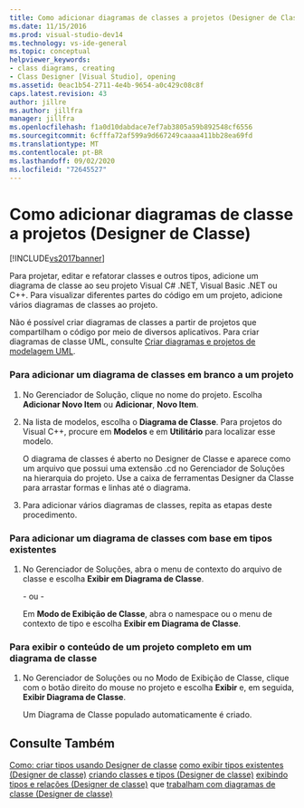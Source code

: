 ```yaml
---
title: Como adicionar diagramas de classes a projetos (Designer de Classe) | Microsoft Docs
ms.date: 11/15/2016
ms.prod: visual-studio-dev14
ms.technology: vs-ide-general
ms.topic: conceptual
helpviewer_keywords:
- class diagrams, creating
- Class Designer [Visual Studio], opening
ms.assetid: 0eac1b54-2711-4e4b-9654-a0c429c08c8f
caps.latest.revision: 43
author: jillre
ms.author: jillfra
manager: jillfra
ms.openlocfilehash: f1a0d10dabdace7ef7ab3805a59b892548cf6556
ms.sourcegitcommit: 6cfffa72af599a9d667249caaaa411bb28ea69fd
ms.translationtype: MT
ms.contentlocale: pt-BR
ms.lasthandoff: 09/02/2020
ms.locfileid: "72645527"
---
```

# <a name="how-to-add-class-diagrams-to-projects-class-designer"></a>Como adicionar diagramas de classe a projetos (Designer de Classe)
[!INCLUDE[vs2017banner](../includes/vs2017banner.md)]

Para projetar, editar e refatorar classes e outros tipos, adicione um diagrama de classe ao seu projeto Visual C# .NET, Visual Basic .NET ou C++. Para visualizar diferentes partes do código em um projeto, adicione vários diagramas de classes ao projeto.

 Não é possível criar diagramas de classes a partir de projetos que compartilham o código por meio de diversos aplicativos. Para criar diagramas de classe UML, consulte [Criar diagramas e projetos de modelagem UML](../modeling/create-uml-modeling-projects-and-diagrams.md).

### <a name="to-add-a-blank-class-diagram-to-a-project"></a>Para adicionar um diagrama de classes em branco a um projeto

1. No Gerenciador de Solução, clique no nome do projeto. Escolha **Adicionar Novo Item** ou **Adicionar**, **Novo Item**.

2. Na lista de modelos, escolha o **Diagrama de Classe**. Para projetos do Visual C++, procure em **Modelos** e em **Utilitário** para localizar esse modelo.

     O diagrama de classes é aberto no Designer de Classe e aparece como um arquivo que possui uma extensão .cd no Gerenciador de Soluções na hierarquia do projeto. Use a caixa de ferramentas Designer da Classe para arrastar formas e linhas até o diagrama.

3. Para adicionar vários diagramas de classes, repita as etapas deste procedimento.

### <a name="to-add-a-class-diagram-based-on-existing-types"></a>Para adicionar um diagrama de classes com base em tipos existentes

1. No Gerenciador de Soluções, abra o menu de contexto do arquivo de classe e escolha **Exibir em Diagrama de Classe**.

     - ou -

     Em **Modo de Exibição de Classe**, abra o namespace ou o menu de contexto de tipo e escolha **Exibir em Diagrama de Classe**.

### <a name="to-display-the-contents-of-a-complete-project-in-a-class-diagram"></a>Para exibir o conteúdo de um projeto completo em um diagrama de classe

1. No Gerenciador de Soluções ou no Modo de Exibição de Classe, clique com o botão direito do mouse no projeto e escolha **Exibir** e, em seguida, **Exibir Diagrama de Classe**.

     Um Diagrama de Classe populado automaticamente é criado.

## <a name="see-also"></a>Consulte Também
 [Como: criar tipos usando Designer de classe](../ide/how-to-create-types-by-using-class-designer.md) [como exibir tipos existentes (Designer de classe)](../ide/how-to-view-existing-types-class-designer.md) [criando classes e tipos (Designer de classe)](../ide/designing-classes-and-types-class-designer.md) [exibindo tipos e relações (Designer de classe)](../ide/viewing-types-and-relationships-class-designer.md) que [trabalham com diagramas de classe (Designer de classe)](../ide/working-with-class-diagrams-class-designer.md)

